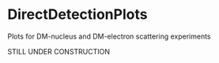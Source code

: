 # DirectDetectionPlots
 Plots for DM-nucleus and DM-electron scattering experiments


STILL UNDER CONSTRUCTION